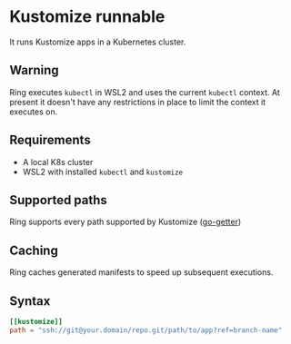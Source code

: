 # Kustomize runnable

It runs Kustomize apps in a Kubernetes cluster.

## Warning

Ring executes `kubectl` in WSL2 and uses the current `kubectl` context. At present it doesn't have any restrictions in place to limit the context it executes on.

## Requirements

* A local K8s cluster
* WSL2 with installed `kubectl` and `kustomize` 

## Supported paths

Ring supports every path supported by Kustomize ([go-getter](https://github.com/hashicorp/go-getter#url-format)) 

## Caching

Ring caches generated manifests to speed up subsequent executions.

## Syntax

```toml
[[kustomize]]
path = "ssh://git@your.domain/repo.git/path/to/app?ref=branch-name"
```
